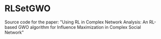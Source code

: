 # RLSetGWO
Source code for the paper: "Using RL in Complex Network Analysis: An RL-based GWO algorithm for Influence Maximization in Complex Social Network"
